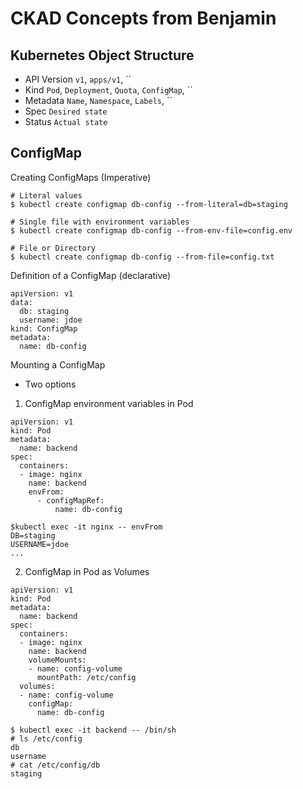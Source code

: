 # CKAD Concepts from Benjamin

## Kubernetes Object Structure

- API Version `v1`, `apps/v1`, ``
- Kind `Pod`, `Deployment`, `Quota`, `ConfigMap`, ``
- Metadata `Name`, `Namespace`, `Labels`, ``
- Spec `Desired state`
- Status `Actual state`

## ConfigMap

Creating ConfigMaps (Imperative)

```shell
# Literal values
$ kubectl create configmap db-config --from-literal=db=staging

# Single file with environment variables
$ kubectl create configmap db-config --from-env-file=config.env

# File or Directory
$ kubectl create configmap db-config --from-file=config.txt
```
Definition of a ConfigMap (declarative)

```shell
apiVersion: v1
data:
  db: staging
  username: jdoe
kind: ConfigMap
metadata:
  name: db-config
```

Mounting a ConfigMap

- Two options

1. ConfigMap environment variables in Pod

```shell
apiVersion: v1
kind: Pod
metadata: 
  name: backend
spec:
  containers:
  - image: nginx
    name: backend
	envFrom:
      - configMapRef:
          name: db-config
```

```shell
$kubectl exec -it nginx -- envFrom
DB=staging
USERNAME=jdoe
...
```

2. ConfigMap in Pod as Volumes

```shell
apiVersion: v1
kind: Pod
metadata:
  name: backend
spec:
  containers:
  - image: nginx
    name: backend
	volumeMounts:
	- name: config-volume
	  mountPath: /etc/config
  volumes:
  - name: config-volume
    configMap:
	  name: db-config
```

```shell
$ kubectl exec -it backend -- /bin/sh
# ls /etc/config
db
username
# cat /etc/config/db
staging
```

